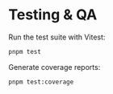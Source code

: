 # Testing & QA

Run the test suite with Vitest:

```bash
pnpm test
```

Generate coverage reports:

```bash
pnpm test:coverage
```
